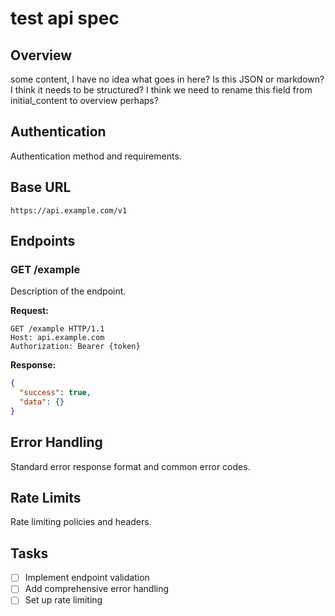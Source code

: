 # test api spec

## Overview
some content, I have no idea what goes in here? Is this JSON or markdown? I think it needs to be structured? I think we need to rename this field from initial_content to overview perhaps?

## Authentication
Authentication method and requirements.

## Base URL
```
https://api.example.com/v1
```

## Endpoints

### GET /example
Description of the endpoint.

**Request:**
```http
GET /example HTTP/1.1
Host: api.example.com
Authorization: Bearer {token}
```

**Response:**
```json
{
  "success": true,
  "data": {}
}
```

## Error Handling
Standard error response format and common error codes.

## Rate Limits
Rate limiting policies and headers.

## Tasks
- [ ] Implement endpoint validation
- [ ] Add comprehensive error handling
- [ ] Set up rate limiting
